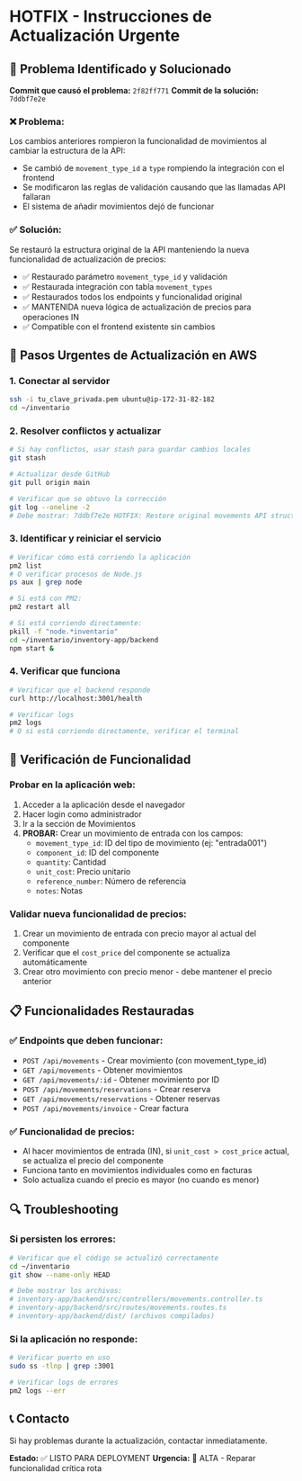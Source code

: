 # HOTFIX - Instrucciones de Actualización Urgente

## 🚨 Problema Identificado y Solucionado
**Commit que causó el problema:** `2f82ff771`
**Commit de la solución:** `7ddbf7e2e`

### ❌ Problema:
Los cambios anteriores rompieron la funcionalidad de movimientos al cambiar la estructura de la API:
- Se cambió de `movement_type_id` a `type` rompiendo la integración con el frontend
- Se modificaron las reglas de validación causando que las llamadas API fallaran
- El sistema de añadir movimientos dejó de funcionar

### ✅ Solución:
Se restauró la estructura original de la API manteniendo la nueva funcionalidad de actualización de precios:
- ✅ Restaurado parámetro `movement_type_id` y validación
- ✅ Restaurada integración con tabla `movement_types`  
- ✅ Restaurados todos los endpoints y funcionalidad original
- ✅ MANTENIDA nueva lógica de actualización de precios para operaciones IN
- ✅ Compatible con el frontend existente sin cambios

## 🚀 Pasos Urgentes de Actualización en AWS

### 1. Conectar al servidor
```bash
ssh -i tu_clave_privada.pem ubuntu@ip-172-31-82-182
cd ~/inventario
```

### 2. Resolver conflictos y actualizar
```bash
# Si hay conflictos, usar stash para guardar cambios locales
git stash

# Actualizar desde GitHub
git pull origin main

# Verificar que se obtuvo la corrección
git log --oneline -2
# Debe mostrar: 7ddbf7e2e HOTFIX: Restore original movements API structure with price update feature
```

### 3. Identificar y reiniciar el servicio
```bash
# Verificar cómo está corriendo la aplicación
pm2 list
# O verificar procesos de Node.js
ps aux | grep node

# Si está con PM2:
pm2 restart all

# Si está corriendo directamente:
pkill -f "node.*inventario"
cd ~/inventario/inventory-app/backend
npm start &
```

### 4. Verificar que funciona
```bash
# Verificar que el backend responde
curl http://localhost:3001/health

# Verificar logs
pm2 logs
# O si está corriendo directamente, verificar el terminal
```

## 🧪 Verificación de Funcionalidad

### Probar en la aplicación web:
1. Acceder a la aplicación desde el navegador
2. Hacer login como administrador  
3. Ir a la sección de Movimientos
4. **PROBAR:** Crear un movimiento de entrada con los campos:
   - `movement_type_id`: ID del tipo de movimiento (ej: "entrada001")
   - `component_id`: ID del componente  
   - `quantity`: Cantidad
   - `unit_cost`: Precio unitario
   - `reference_number`: Número de referencia
   - `notes`: Notas

### Validar nueva funcionalidad de precios:
1. Crear un movimiento de entrada con precio mayor al actual del componente
2. Verificar que el `cost_price` del componente se actualiza automáticamente
3. Crear otro movimiento con precio menor - debe mantener el precio anterior

## 📋 Funcionalidades Restauradas

### ✅ Endpoints que deben funcionar:
- `POST /api/movements` - Crear movimiento (con movement_type_id)
- `GET /api/movements` - Obtener movimientos
- `GET /api/movements/:id` - Obtener movimiento por ID  
- `POST /api/movements/reservations` - Crear reserva
- `GET /api/movements/reservations` - Obtener reservas
- `POST /api/movements/invoice` - Crear factura

### ✅ Funcionalidad de precios:
- Al hacer movimientos de entrada (IN), si `unit_cost > cost_price` actual, se actualiza el precio del componente
- Funciona tanto en movimientos individuales como en facturas
- Solo actualiza cuando el precio es mayor (no cuando es menor)

## 🔍 Troubleshooting

### Si persisten los errores:
```bash
# Verificar que el código se actualizó correctamente
cd ~/inventario
git show --name-only HEAD

# Debe mostrar los archivos:
# inventory-app/backend/src/controllers/movements.controller.ts
# inventory-app/backend/src/routes/movements.routes.ts
# inventory-app/backend/dist/ (archivos compilados)
```

### Si la aplicación no responde:
```bash
# Verificar puerto en uso
sudo ss -tlnp | grep :3001

# Verificar logs de errores
pm2 logs --err
```

## 📞 Contacto
Si hay problemas durante la actualización, contactar inmediatamente.

**Estado:** ✅ LISTO PARA DEPLOYMENT
**Urgencia:** 🔴 ALTA - Reparar funcionalidad crítica rota